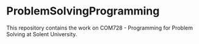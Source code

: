 # ProblemSolvingProgramming

This repository contains the work on COM728 - Programming for Problem Solving at Solent University.
